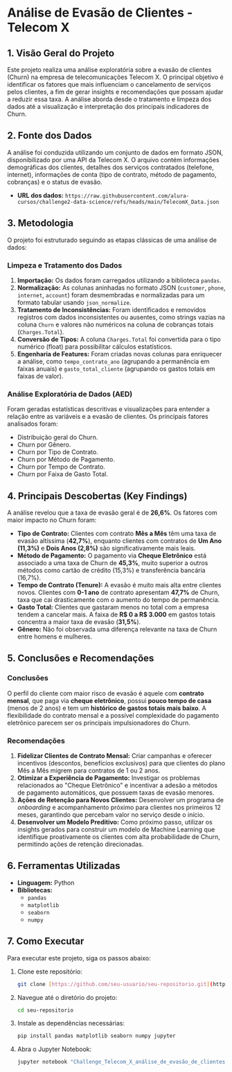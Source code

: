 # Análise de Evasão de Clientes - Telecom X

## 1. Visão Geral do Projeto
Este projeto realiza uma análise exploratória sobre a evasão de clientes (Churn) na empresa de telecomunicações Telecom X. O principal objetivo é identificar os fatores que mais influenciam o cancelamento de serviços pelos clientes, a fim de gerar insights e recomendações que possam ajudar a reduzir essa taxa. A análise aborda desde o tratamento e limpeza dos dados até a visualização e interpretação dos principais indicadores de Churn.

## 2. Fonte dos Dados
A análise foi conduzida utilizando um conjunto de dados em formato JSON, disponibilizado por uma API da Telecom X. O arquivo contém informações demográficas dos clientes, detalhes dos serviços contratados (telefone, internet), informações de conta (tipo de contrato, método de pagamento, cobranças) e o status de evasão.

* **URL dos dados:** `https://raw.githubusercontent.com/alura-cursos/challenge2-data-science/refs/heads/main/TelecomX_Data.json`

## 3. Metodologia

O projeto foi estruturado seguindo as etapas clássicas de uma análise de dados:

### Limpeza e Tratamento dos Dados
1.  **Importação:** Os dados foram carregados utilizando a biblioteca `pandas`.
2.  **Normalização:** As colunas aninhadas no formato JSON (`customer`, `phone`, `internet`, `account`) foram desmembradas e normalizadas para um formato tabular usando `json_normalize`.
3.  **Tratamento de Inconsistências:** Foram identificados e removidos registros com dados inconsistentes ou ausentes, como strings vazias na coluna `Churn` e valores não numéricos na coluna de cobranças totais (`Charges.Total`).
4.  **Conversão de Tipos:** A coluna `Charges.Total` foi convertida para o tipo numérico (float) para possibilitar cálculos estatísticos.
5.  **Engenharia de Features:** Foram criadas novas colunas para enriquecer a análise, como `tempo_contrato_ano` (agrupando a permanência em faixas anuais) e `gasto_total_cliente` (agrupando os gastos totais em faixas de valor).

### Análise Exploratória de Dados (AED)
Foram geradas estatísticas descritivas e visualizações para entender a relação entre as variáveis e a evasão de clientes. Os principais fatores analisados foram:
* Distribuição geral do Churn.
* Churn por Gênero.
* Churn por Tipo de Contrato.
* Churn por Método de Pagamento.
* Churn por Tempo de Contrato.
* Churn por Faixa de Gasto Total.

## 4. Principais Descobertas (Key Findings)

A análise revelou que a taxa de evasão geral é de **26,6%**. Os fatores com maior impacto no Churn foram:

* **Tipo de Contrato:** Clientes com contrato **Mês a Mês** têm uma taxa de evasão altíssima (**42,7%**), enquanto clientes com contratos de **Um Ano (11,3%)** e **Dois Anos (2,8%)** são significativamente mais leais.
* **Método de Pagamento:** O pagamento via **Cheque Eletrônico** está associado a uma taxa de Churn de **45,3%**, muito superior a outros métodos como cartão de crédito (15,3%) e transferência bancária (16,7%).
* **Tempo de Contrato (Tenure):** A evasão é muito mais alta entre clientes novos. Clientes com **0-1 ano** de contrato apresentam **47,7%** de Churn, taxa que cai drasticamente com o aumento do tempo de permanência.
* **Gasto Total:** Clientes que gastaram menos no total com a empresa tendem a cancelar mais. A faixa de **R$ 0 a R$ 3.000** em gastos totais concentra a maior taxa de evasão (**31,5%**).
* **Gênero:** Não foi observada uma diferença relevante na taxa de Churn entre homens e mulheres.

## 5. Conclusões e Recomendações

### Conclusões
O perfil do cliente com maior risco de evasão é aquele com **contrato mensal**, que paga via **cheque eletrônico**, possui **pouco tempo de casa** (menos de 2 anos) e tem um **histórico de gastos totais mais baixo**. A flexibilidade do contrato mensal e a possível complexidade do pagamento eletrônico parecem ser os principais impulsionadores do Churn.

### Recomendações
1.  **Fidelizar Clientes de Contrato Mensal:** Criar campanhas e oferecer incentivos (descontos, benefícios exclusivos) para que clientes do plano Mês a Mês migrem para contratos de 1 ou 2 anos.
2.  **Otimizar a Experiência de Pagamento:** Investigar os problemas relacionados ao "Cheque Eletrônico" e incentivar a adesão a métodos de pagamento automáticos, que possuem taxas de evasão menores.
3.  **Ações de Retenção para Novos Clientes:** Desenvolver um programa de *onboarding* e acompanhamento próximo para clientes nos primeiros 12 meses, garantindo que percebam valor no serviço desde o início.
4.  **Desenvolver um Modelo Preditivo:** Como próximo passo, utilizar os insights gerados para construir um modelo de Machine Learning que identifique proativamente os clientes com alta probabilidade de Churn, permitindo ações de retenção direcionadas.

## 6. Ferramentas Utilizadas
* **Linguagem:** Python
* **Bibliotecas:**
    * `pandas`
    * `matplotlib`
    * `seaborn`
    * `numpy`

## 7. Como Executar

Para executar este projeto, siga os passos abaixo:

1.  Clone este repositório:
    ```bash
    git clone [https://github.com/seu-usuario/seu-repositorio.git](https://github.com/seu-usuario/seu-repositorio.git)
    ```
2.  Navegue até o diretório do projeto:
    ```bash
    cd seu-repositorio
    ```
3.  Instale as dependências necessárias:
    ```bash
    pip install pandas matplotlib seaborn numpy jupyter
    ```
4.  Abra o Jupyter Notebook:
    ```bash
    jupyter notebook "Challenge_Telecom_X_análise_de_evasão_de_clientes.ipynb"
    ```
